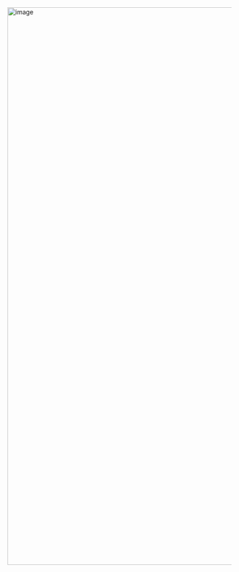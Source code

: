<img width="1254" alt="image" src="https://github.com/user-attachments/assets/68a0dfa3-1307-45a1-a892-b619eed235cf" />
